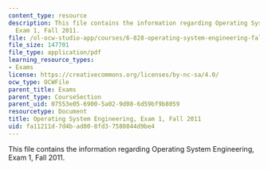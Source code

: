 ```yaml
---
content_type: resource
description: This file contains the information regarding Operating System Engineering,
  Exam 1, Fall 2011.
file: /ol-ocw-studio-app/courses/6-828-operating-system-engineering-fall-2012/fa11211d7d4bad008fd37580844d9be4_MIT6_828F12_q11_1.pdf
file_size: 147701
file_type: application/pdf
learning_resource_types:
- Exams
license: https://creativecommons.org/licenses/by-nc-sa/4.0/
ocw_type: OCWFile
parent_title: Exams
parent_type: CourseSection
parent_uid: 07553e05-6900-5a02-9d08-6d59bf9b8059
resourcetype: Document
title: Operating System Engineering, Exam 1, Fall 2011
uid: fa11211d-7d4b-ad00-8fd3-7580844d9be4
---
```

This file contains the information regarding Operating System Engineering, Exam 1, Fall 2011.